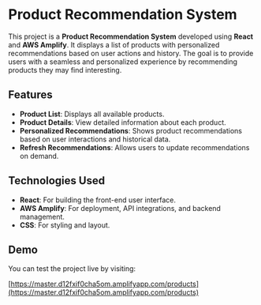 # Product Recommendation System

This project is a **Product Recommendation System** developed using **React** and **AWS Amplify**. It displays a list of products with personalized recommendations based on user actions and history. The goal is to provide users with a seamless and personalized experience by recommending products they may find interesting.

## Features

- **Product List**: Displays all available products.
- **Product Details**: View detailed information about each product.
- **Personalized Recommendations**: Shows product recommendations based on user interactions and historical data.
- **Refresh Recommendations**: Allows users to update recommendations on demand.

## Technologies Used

- **React**: For building the front-end user interface.
- **AWS Amplify**: For deployment, API integrations, and backend management.
- **CSS**: For styling and layout.

## Demo

You can test the project live by visiting:

[https://master.d12fxif0cha5om.amplifyapp.com/products](https://master.d12fxif0cha5om.amplifyapp.com/products)
 
